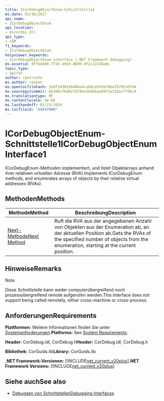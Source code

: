 ```yaml
---
title: ICorDebugObjectEnum-Schnittstelle1
ms.date: 03/30/2017
api_name:
- ICorDebugObjectEnum
api_location:
- mscordbi.dll
api_type:
- COM
f1_keywords:
- ICorDebugObjectEnum
helpviewer_keywords:
- ICorDebugObjectEnum interface [.NET Framework debugging]
ms.assetid: 9ffb4498-7719-49d3-8890-df2c22248a0c
topic_type:
- apiref
author: rpetrusha
ms.author: ronpet
ms.openlocfilehash: 3a9f10301db488e4ca68ce5fdaf0ba767053d7d4
ms.sourcegitcommit: 6b308cf6d627d78ee36dbbae8972a310ac7fd6c8
ms.translationtype: MT
ms.contentlocale: de-DE
ms.lasthandoff: 01/23/2019
ms.locfileid: "54547000"
---
```

# <a name="icordebugobjectenum-interface1"></a><span data-ttu-id="765fa-102">ICorDebugObjectEnum-Schnittstelle1</span><span class="sxs-lookup"><span data-stu-id="765fa-102">ICorDebugObjectEnum Interface1</span></span>
<span data-ttu-id="765fa-103">ICorDebugEnum-Methoden implementiert, und listet Objektarrays anhand ihrer relativen virtuellen Adresse (RVA).</span><span class="sxs-lookup"><span data-stu-id="765fa-103">Implements ICorDebugEnum methods, and enumerates arrays of objects by their relative virtual addresses (RVAs).</span></span>  
  
## <a name="methods"></a><span data-ttu-id="765fa-104">Methoden</span><span class="sxs-lookup"><span data-stu-id="765fa-104">Methods</span></span>  
  
|<span data-ttu-id="765fa-105">Methode</span><span class="sxs-lookup"><span data-stu-id="765fa-105">Method</span></span>|<span data-ttu-id="765fa-106">Beschreibung</span><span class="sxs-lookup"><span data-stu-id="765fa-106">Description</span></span>|  
|------------|-----------------|  
|[<span data-ttu-id="765fa-107">Next-Methode</span><span class="sxs-lookup"><span data-stu-id="765fa-107">Next Method</span></span>](../../../../docs/framework/unmanaged-api/debugging/icordebugobjectenum-next-method.md)|<span data-ttu-id="765fa-108">Ruft die RVA aus der angegebenen Anzahl von Objekten aus der Enumeration ab, an der aktuellen Position ab.</span><span class="sxs-lookup"><span data-stu-id="765fa-108">Gets the RVAs of the specified number of objects from the enumeration, starting at the current position.</span></span>|  
  
## <a name="remarks"></a><span data-ttu-id="765fa-109">Hinweise</span><span class="sxs-lookup"><span data-stu-id="765fa-109">Remarks</span></span>  
  
> [!NOTE]
>  <span data-ttu-id="765fa-110">Diese Schnittstelle kann weder computerübergreifend noch prozessübergreifend remote aufgerufen werden.</span><span class="sxs-lookup"><span data-stu-id="765fa-110">This interface does not support being called remotely, either cross-machine or cross-process.</span></span>  
  
## <a name="requirements"></a><span data-ttu-id="765fa-111">Anforderungen</span><span class="sxs-lookup"><span data-stu-id="765fa-111">Requirements</span></span>  
 <span data-ttu-id="765fa-112">**Plattformen:** Weitere Informationen finden Sie unter [Systemanforderungen](../../../../docs/framework/get-started/system-requirements.md).</span><span class="sxs-lookup"><span data-stu-id="765fa-112">**Platforms:** See [System Requirements](../../../../docs/framework/get-started/system-requirements.md).</span></span>  
  
 <span data-ttu-id="765fa-113">**Header:** CorDebug.idl, CorDebug.h</span><span class="sxs-lookup"><span data-stu-id="765fa-113">**Header:** CorDebug.idl, CorDebug.h</span></span>  
  
 <span data-ttu-id="765fa-114">**Bibliothek:** CorGuids.lib</span><span class="sxs-lookup"><span data-stu-id="765fa-114">**Library:** CorGuids.lib</span></span>  
  
 <span data-ttu-id="765fa-115">**.NET Framework-Versionen:** [!INCLUDE[net_current_v20plus](../../../../includes/net-current-v20plus-md.md)]</span><span class="sxs-lookup"><span data-stu-id="765fa-115">**.NET Framework Versions:** [!INCLUDE[net_current_v20plus](../../../../includes/net-current-v20plus-md.md)]</span></span>  
  
## <a name="see-also"></a><span data-ttu-id="765fa-116">Siehe auch</span><span class="sxs-lookup"><span data-stu-id="765fa-116">See also</span></span>
- [<span data-ttu-id="765fa-117">Debuggen von Schnittstellen</span><span class="sxs-lookup"><span data-stu-id="765fa-117">Debugging Interfaces</span></span>](../../../../docs/framework/unmanaged-api/debugging/debugging-interfaces.md)

